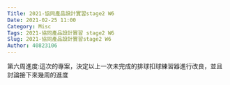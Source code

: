 ```yaml
---
Title: 2021-協同產品設計實習stage2 W6
Date: 2021-02-25 11:00
Category: Misc
Tags: 2021-協同產品設計實習 stage2 W6
Slug: 2021-協同產品設計實習stage2 W6
Author: 40823106
---
```


第六周進度:這次的專案，決定以上一次未完成的排球扣球練習器進行改良，並且討論接下來幾周的進度

<!-- PELICAN_END_SUMMARY -->

